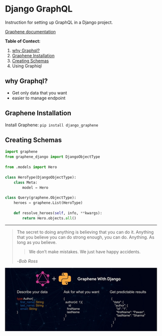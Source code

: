 #  Django GraphQL

Instruction for setting up GraphQL in a Django project.

[Graphene documentation](https://docs.graphene-python.org/en/latest/)

**Table of Contect:**

1. [why Graphql?](#why-graphql)
1. [Graphene Installation](#graphene-installtion)
1. [Creating Schemas](#creating-schemas)
1. Using Graphiql

## why Graphql?

- Get only data that you want 
- easier to manage endpoint

## Graphene Installation

Install  Graphene: `pip install django_graphene`

## Creating Schemas
```py
import graphene
from graphene_django import DjangoObjectType

from .models import Hero

class HeroType(DjangoObjectType):
    class Meta:
        model = Hero

class Query(graphene.ObjectType):
    heroes = graphene.List(HeroType)

    def resolve_heroes(self, info, **kwargs):
        return Hero.objects.all()
```

---
> The secret to doing anything is believing that you can do it. Anything that you believe you can do strong enough, you can do. Anything. As long as you believe.
>
>>We don’t make mistakes. We just have happy accidents.
>
> -<cite>Bob Ross</cite>


[![Graphene Django](./image_1.jpeg)](https://docs.graphene-python.org/en/latest/)
